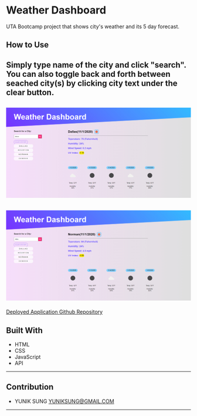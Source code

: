 # Weather Dashboard
UTA Bootcamp project that shows city's weather and its 5 day forecast.

## How to Use
Simply type name of the city and click "search". 
You can also toggle back and forth between seached city(s) by clicking city text under the clear button.
---
![](/assets/images/denver.jpg)
---
![](/assets/images/dallas.jpg)
---

[ Deployed Application ](https://yuniksung.github.io/weather-dashboard/)
[ Github Repository ](https://github.com/yuniksung/weather-dashboard.git)
## Built With
* HTML
* CSS
* JavaScript
* API 

---
## Contribution
- YUNIK SUNG <YUNIKSUNG@GMAIL.COM>
---